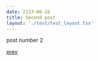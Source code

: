```yaml
---
date: 2123-06-16
title: Second post
layout: './test/test_layout.tsx'
---
```


post number 2

[prev](/post1)

